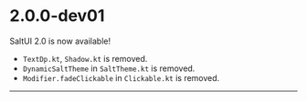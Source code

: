 # 2.0.0-dev01

SaltUI 2.0 is now available!

- `TextDp.kt`, `Shadow.kt` is removed.
- `DynamicSaltTheme` in `SaltTheme.kt` is removed.
- `Modifier.fadeClickable` in `Clickable.kt` is removed.

___
